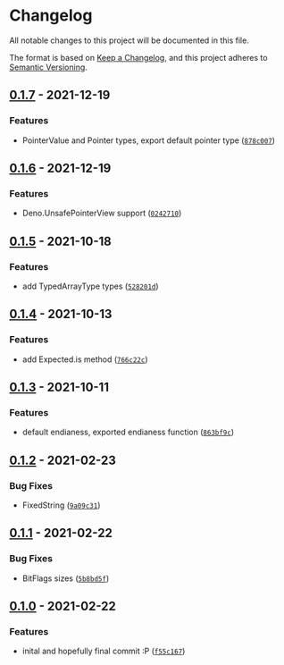 # Changelog

All notable changes to this project will be documented in this file.

The format is based on [Keep a Changelog], and this project adheres to
[Semantic Versioning].

## [0.1.7] - 2021-12-19

### Features

- PointerValue and Pointer types, export default pointer type ([`878c007`])

## [0.1.6] - 2021-12-19

### Features

- Deno.UnsafePointerView support ([`0242710`])

## [0.1.5] - 2021-10-18

### Features

- add TypedArrayType types ([`528201d`])

## [0.1.4] - 2021-10-13

### Features

- add Expected.is method ([`766c22c`])

## [0.1.3] - 2021-10-11

### Features

- default endianess, exported endianess function ([`863bf9c`])

## [0.1.2] - 2021-02-23

### Bug Fixes

- FixedString ([`9a09c31`])

## [0.1.1] - 2021-02-22

### Bug Fixes

- BitFlags sizes ([`5b8bd5f`])

## [0.1.0] - 2021-02-22

### Features

- inital and hopefully final commit :P ([`f55c167`])

[keep a changelog]: https://keepachangelog.com/en/1.0.0/
[semantic versioning]: https://semver.org/spec/v2.0.0.html
[0.1.7]: https://github.com/denosaurs/byte_type/compare/0.1.6...0.1.7
[`878c007`]: https://github.com/denosaurs/byte_type/commit/878c0070759777c88943e794e01c6984e10765c6
[0.1.6]: https://github.com/denosaurs/byte_type/compare/0.1.5...0.1.6
[`0242710`]: https://github.com/denosaurs/byte_type/commit/02427107f12f20fe5d3593e4978008d7690e7099
[0.1.5]: https://github.com/denosaurs/byte_type/compare/0.1.4...0.1.5
[`528201d`]: https://github.com/denosaurs/byte_type/commit/528201dfd91bea6f3b5e6b0a65e58c3be85186bf
[0.1.4]: https://github.com/denosaurs/byte_type/compare/0.1.3...0.1.4
[`766c22c`]: https://github.com/denosaurs/byte_type/commit/766c22c88aa3bf77dd30c825a44345931d9aa4f6
[0.1.3]: https://github.com/denosaurs/byte_type/compare/0.1.2...0.1.3
[`863bf9c`]: https://github.com/denosaurs/byte_type/commit/863bf9c3576659f37a999f39465966f414a9054a
[0.1.2]: https://github.com/denosaurs/byte_type/compare/0.1.1...0.1.2
[`9a09c31`]: https://github.com/denosaurs/byte_type/commit/9a09c31afaaaf7dcfc739644bc870d0f92a7a76f
[0.1.1]: https://github.com/denosaurs/byte_type/compare/0.1.0...0.1.1
[`5b8bd5f`]: https://github.com/denosaurs/byte_type/commit/5b8bd5fa7c5bced240d3748794820cd299e7f1a5
[0.1.0]: https://github.com/denosaurs/byte_type/compare/0.1.0
[`f55c167`]: https://github.com/denosaurs/byte_type/commit/f55c1670344db498bb99489dd52fdeff50ef6291
